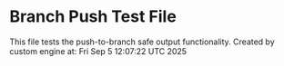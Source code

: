 # Branch Push Test File
This file tests the push-to-branch safe output functionality.
Created by custom engine at: Fri Sep  5 12:07:22 UTC 2025

